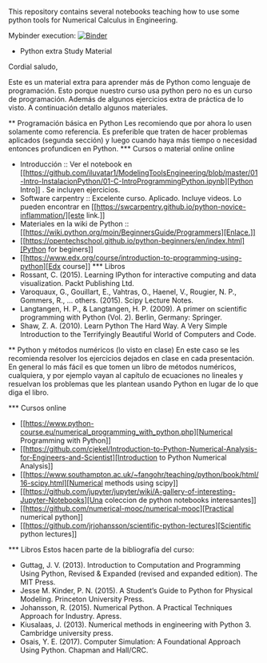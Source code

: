 This repository contains several notebooks teaching how to use some
python tools for Numerical Calculus in Engineering. 

Mybinder execution:
[![Binder](https://mybinder.org/badge_logo.svg)](https://mybinder.org/v2/gh/iluvatar1/ModelingToolsEngineering/master)

* Python extra Study Material

Cordial saludo,

Este es un material extra para aprender más de Python como
lenguaje de programación. Esto porque nuestro curso usa python pero no
es un curso de programación. Además de algunos ejercicios extra de
práctica de lo visto. A continuación detallo algunos materiales.

** Programación básica en Python
  Les recomiendo que por ahora lo usen solamente como referencia. Es
  preferible que traten de hacer problemas aplicados (segunda sección)
  y luego cuando haya más tiempo o necesidad entonces profundicen en
  Python. 
*** Cursos o material online online
  - Introducción :: Ver el notebook en [[https://github.com/iluvatar1/ModelingToolsEngineering/blob/master/01-Intro-InstalacionPython/01-C-IntroProgrammingPython.ipynb][Python Intro]] . Se incluyen
                    ejercicios. 
  - Software carpentry :: Excelente curso. Aplicado. Incluye videos. Lo pueden
       encontrar en [[https://swcarpentry.github.io/python-novice-inflammation/][este link.]]
  - Materiales en la wiki de Python :: [[https://wiki.python.org/moin/BeginnersGuide/Programmers][Enlace.]]
  - [[https://opentechschool.github.io/python-beginners/en/index.html][Python for beginers]]
  - [[https://www.edx.org/course/introduction-to-programming-using-python][Edx course]]
*** Libros    
   - Rossant, C. (2015). Learning IPython for interactive computing
     and data visualization. Packt Publishing Ltd. 
   - Varoquaux, G., Gouillart, E., Vahtras, O., Haenel, V.,
     Rougier, N. P., Gommers, R., … others. (2015). Scipy Lecture
     Notes. 
   - Langtangen, H. P., & Langtangen, H. P. (2009). A primer on
     scientific programming with Python (Vol. 2). Berlin, Germany:
     Springer.
   - Shaw, Z. A. (2010). Learn Python The Hard Way. A Very Simple
     Introduction to the Terrifyingly Beautiful World of Computers and
     Code. 

** Python y métodos numéricos (lo visto en clase)
  En este caso se les recomienda resolver los ejercicios dejados en
  clase en cada presentación. En general lo más fácil es que tomen un
  libro de métodos numéricos, cualquiera, y por ejemplo vayan al
  capítulo de ecuaciones no lineales y resuelvan los problemas que les
  plantean usando Python en lugar de lo que diga el libro. 

*** Cursos online
   - [[https://www.python-course.eu/numerical_programming_with_python.php][Numerical Programming with Python]]
   - [[https://github.com/cjekel/Introduction-to-Python-Numerical-Analysis-for-Engineers-and-Scientist][Introduction to Python Numerical Analysis]]
   - [[https://www.southampton.ac.uk/~fangohr/teaching/python/book/html/16-scipy.html][Numerical methods using scipy]]
   - [[https://github.com/jupyter/jupyter/wiki/A-gallery-of-interesting-Jupyter-Notebooks][Una coleccion de python notebooks interesantes]]
   - [[https://github.com/numerical-mooc/numerical-mooc][Practical numerical python]]
   - [[https://github.com/jrjohansson/scientific-python-lectures][Scientific python lectures]]

*** Libros 
   Estos hacen parte de la bibliografía del curso:
   - Guttag, J. V. (2013). Introduction to Computation and Programming Using Python, Revised & Expanded (revised and expanded edition). The MIT Press.
   - Jesse M. Kinder, P. N. (2015). A Student’s Guide to Python for Physical Modeling. Princeton University Press.
   - Johansson, R. (2015). Numerical Python. A Practical Techniques Approach for Industry. Apress.
   - Kiusalaas, J. (2013). Numerical methods in engineering with Python 3. Cambridge university press.
   - Osais, Y. E. (2017). Computer Simulation: A Foundational Approach Using Python. Chapman and Hall/CRC.

